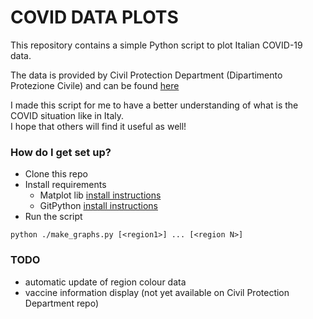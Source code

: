 # COVID DATA PLOTS 

This repository contains a simple Python script to plot Italian COVID-19 data.  

The data is provided by Civil Protection Department (Dipartimento Protezione Civile) and can be found [here](https://github.com/pcm-dpc/COVID-19)

I made this script for me to have a better understanding of what is the COVID situation like in Italy.  
I hope that others will find it useful as well!

### How do I get set up?

* Clone this repo
* Install requirements
  * Matplot lib [install instructions](https://matplotlib.org/users/installing.html#installing-an-official-release)
  * GitPython [install instructions](https://gitpython.readthedocs.io/en/stable/intro.html#installing-gitpython)
* Run the script
```
python ./make_graphs.py [<region1>] ... [<region N>]
```

### TODO
* automatic update of region colour data
* vaccine information display (not yet available on Civil Protection Department repo)
